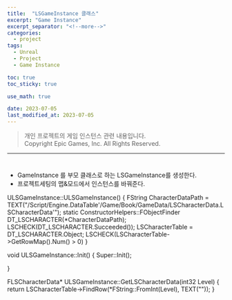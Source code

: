 ```yaml
---
title:  "LSGameInstance 클래스"
excerpt: "Game Instance"
excerpt_separator: "<!--more-->"
categories:
  - project
tags:
  - Unreal
  - Project
  - Game Instance

toc: true
toc_sticky: true

use_math: true

date: 2023-07-05
last_modified_at: 2023-07-05
---
```

> 개인 프로젝트의 게임 인스턴스 관련 내용입니다.  
> Copyright Epic Games, Inc. All Rights Reserved.
---

#
- GameInstance 를 부모 클래스로 하는 LSGameInstance를 생성한다.
- 프로젝트세팅의 맵&모드에서 인스턴스를 바꿔준다.

ULSGameInstance::ULSGameInstance()
{
    FString CharacterDataPath = TEXT("/Script/Engine.DataTable'/Game/Book/GameData/LSCharacterData.LSCharacterData'");
    static ConstructorHelpers::FObjectFinder<UDataTable> DT_LSCHARACTER(*CharacterDataPath);
    LSCHECK(DT_LSCHARACTER.Succeeded());
    LSCharacterTable = DT_LSCHARACTER.Object;
    LSCHECK(LSCharacterTable->GetRowMap().Num() > 0)
}

void ULSGameInstance::Init()
{
    Super::Init();
    
}

FLSCharacterData* ULSGameInstance::GetLSCharacterData(int32 Level)
{
    return LSCharacterTable->FindRow<FLSCharacterData>(*FString::FromInt(Level), TEXT(""));
}